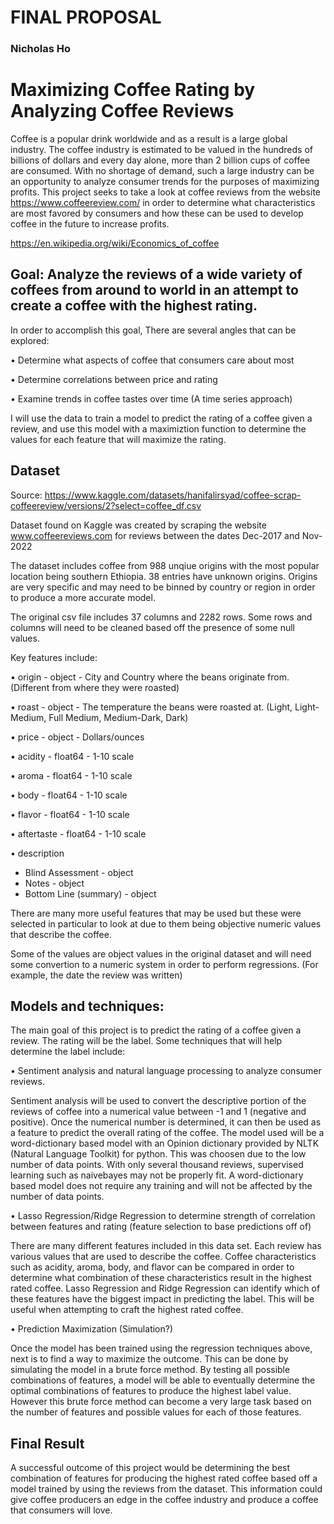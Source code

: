 # FINAL PROPOSAL
### Nicholas Ho

# Maximizing Coffee Rating by Analyzing Coffee Reviews

Coffee is a popular drink worldwide and as a result is a large global industry.  The coffee industry is estimated to be valued in the hundreds of billions of dollars and every day alone, more than 2 billion cups of coffee are consumed.  With no shortage of demand, such a large industry can be an opportunity to analyze consumer trends for the purposes of maximizing profits.  This project seeks to take a look at coffee reviews from the website https://www.coffeereview.com/ in order to determine what characteristics are most favored by consumers and how these can be used to develop coffee in the future to increase profits.

https://en.wikipedia.org/wiki/Economics_of_coffee

## Goal: Analyze the reviews of a wide variety of coffees from around to world in an attempt to create a coffee with the highest rating.

In order to accomplish this goal, There are several angles that can be explored:

• Determine what aspects of coffee that consumers care about most

• Determine correlations between price and rating

• Examine trends in coffee tastes over time (A time series approach)

I will use the data to train a model to predict the rating of a coffee given a review, and use this model with a maximiztion function to determine the values for each feature that will maximize the rating.

## Dataset

Source: https://www.kaggle.com/datasets/hanifalirsyad/coffee-scrap-coffeereview/versions/2?select=coffee_df.csv

Dataset found on Kaggle was created by scraping the website www.coffeereviews.com for reviews between the dates Dec-2017 and Nov-2022

The dataset includes coffee from 988 unqiue origins with the most popular location being southern Ethiopia.  38 entries have unknown origins.  Origins are very specific and may need to be binned by country or region in order to produce a more accurate model.

The original csv file includes 37 columns and 2282 rows.  Some rows and columns will need to be cleaned based off the presence of some null values.

Key features include: 

• origin - object - City and Country where the beans originate from.  (Different from where they were roasted)

• roast - object - The temperature the beans were roasted at. (Light, Light-Medium, Full Medium, Medium-Dark, Dark)

• price - object - Dollars/ounces

• acidity - float64 - 1-10 scale

• aroma - float64 - 1-10 scale

• body - float64 - 1-10 scale

• flavor - float64 - 1-10 scale

• aftertaste - float64 - 1-10 scale

• description
- Blind Assessment - object
- Notes - object 
- Bottom Line (summary) - object 

There are many more useful features that may be used but these were selected in particular to look at due to them being objective numeric values that describe the coffee.

Some of the values are object values in the original dataset and will need some convertion to a numeric system in order to perform regressions.  (For example, the date the review was written)

## Models and techniques:

The main goal of this project is to predict the rating of a coffee given a review.  The rating will be the label.  Some techniques that will help determine the label include:

• Sentiment analysis and natural language processing to analyze consumer reviews.

Sentiment analysis will be used to convert the descriptive portion of the reviews of coffee into a numerical value between -1 and 1 (negative and positive).  Once the numerical number is determined, it can then be used as a feature to predict the overall rating of the coffee.  The model used will be a word-dictionary based model with an Opinion dictionary provided by NLTK (Natural Language Toolkit) for python.  This was choosen due to the low number of data points.  With only several thousand reviews, supervised learning such as naivebayes may not be properly fit.  A word-dictionary based model does not require any training and will not be affected by the number of data points.

• Lasso Regression/Ridge Regression to determine strength of correlation between features and rating (feature selection to base predictions off of)

There are many different features included in this data set.  Each review has various values that are used to describe the coffee.  Coffee characteristics such as acidity, aroma, body, and flavor can be compared in order to determine what combination of these characteristics result in the highest rated coffee.  Lasso Regression and Ridge Regression can identify which of these features have the biggest impact in predicting the label.  This will be useful when attempting to craft the highest rated coffee.

• Prediction Maximization (Simulation?)

Once the model has been trained using the regression techniques above, next is to find a way to maximize the outcome.  This can be done by simulating the model in a brute force method.  By testing all possible combinations of features, a model will be able to eventually determine the optimal combinations of features to produce the highest label value.  However this brute force method can become a very large task based on the number of features and possible values for each of those features.

## Final Result

A successful outcome of this project would be determining the best combination of features for producing the highest rated coffee based off a model trained by using the reviews from the dataset.  This information could give coffee producers an edge in the coffee industry and produce a coffee that consumers will love.

